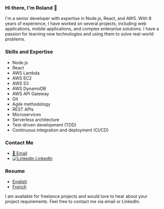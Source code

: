 ### Hi there, I'm Roland 👋
I'm a senior developer with expertise in Node.js, React, and AWS. With 8 years of experience, I have worked on several projects, including web applications, mobile applications, and complex enterprise solutions. I have a passion for learning new technologies and using them to solve real-world problems.

### Skills and Expertise
- Node.js
- React
- AWS Lambda
- AWS EC2
- AWS S3
- AWS DynamoDB
- AWS API Gateway
- Git
- Agile methodology
- REST APIs
- Microservices
- Serverless architecture
- Test-driven development (TDD)
- Continuous integration and deployment (CI/CD)

<!--
### Recent Projects
- [Project Name](https://github.com/Roland29/projectA) - A web application built using Node.js and React, deployed on AWS using AWS Amplify.
- [Project Name](https://github.com/Roland29/projectB) - A mobile application built using React Native, deployed on AWS using AWS Lambda and AWS API Gateway.
- [Project Name](https://github.com/Roland29/projectC) - A serverless chatbot built using Node.js and AWS Lambda, integrated with AWS DynamoDB and AWS API Gateway.
-->
### Contact Me
- [📧 Email](mailto:roland.paire@gmx.fr)
- [![Linkedin](https://i.stack.imgur.com/gVE0j.png) LinkedIn](https://www.linkedin.com/in/roland-paire)

### Resume
- [English](https://github.com/Roland29/Roland29/blob/main/resume/out/englishResume.pdf)
- [French](https://github.com/Roland29/Roland29/blob/main/resume/out/frenchResume.pdf)

I am available for freelance projects and would love to hear about your project requirements. Feel free to contact me via email or LinkedIn.